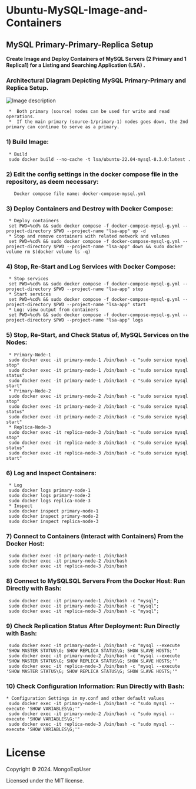 
# Ubuntu-MySQL-Image-and-Containers
## MySQL Primary-Primary-Replica Setup

<strong> Create Image and Deploy Containers of MySQL Servers (2 Primary and 1 Replica1) for a Listing and Searching Application (LSA) .</strong>
<br>

### Architectural Diagram Depicting MySQL Primary-Primary and Replica Setup.
![Image description](https://github.com/MongoExpUser/Ubuntu-MySQL-Image-and-Containers/blob/main/mysql-arch.png)

     *  Both primary (source) nodes can be used for write and read operations.                                      
     *  If the main primary (source-1/primary-1) nodes goes down, the 2nd primary can continue to serve as a primary.                     

### 1) Build Image:                                                                                             
     * Build
     sudo docker build --no-cache -t lsa/ubuntu-22.04-mysql-8.3.0:latest .

### 2) Edit the config settings in the docker compose file in the repository, as deem necessary:    
       Docker compose file name: docker-compose-mysql.yml

### 3) Deploy Containers and Destroy with Docker Compose:                                                                                             
     * Deploy containers 
     set PWD=%cd% && sudo docker compose -f docker-compose-mysql-g.yml --project-directory $PWD --project-name "lsa-app" up -d
     * Stop and remove containers with related network and volumes
     set PWD=%cd% && sudo docker compose -f docker-compose-mysql-g.yml --project-directory $PWD --project-name "lsa-app" down && sudo docker volume rm $(docker volume ls -q)

### 4) Stop, Re-Start and Log Services with Docker Compose: 
     * Stop services
     set PWD=%cd% && sudo docker compose -f docker-compose-mysql-g.yml --project-directory $PWD --project-name "lsa-app" stop
     * Start services
     set PWD=%cd% && sudo docker compose -f docker-compose-mysql-g.yml --project-directory $PWD --project-name "lsa-app" start
     * Log: view output from containers
     set PWD=%cd% && sudo docker compose -f docker-compose-mysql-g.yml --project-directory $PWD --project-name "lsa-app" logs 

### 5) Stop, Re-Start, and Check Status of, MySQL Services on the Nodes: 
     * Primary-Node-1 
     sudo docker exec -it primary-node-1 /bin/bash -c "sudo service mysql stop"
     sudo docker exec -it primary-node-1 /bin/bash -c "sudo service mysql status"
     sudo docker exec -it primary-node-1 /bin/bash -c "sudo service mysql start"
     * Primary-Node-2 
     sudo docker exec -it primary-node-2 /bin/bash -c "sudo service mysql stop"
     sudo docker exec -it primary-node-2 /bin/bash -c "sudo service mysql status"
     sudo docker exec -it primary-node-2 /bin/bash -c "sudo service mysql start"
     * Replica-Node-3 
     sudo docker exec -it replica-node-3 /bin/bash -c "sudo service mysql stop"
     sudo docker exec -it replica-node-3 /bin/bash -c "sudo service mysql status"
     sudo docker exec -it replica-node-3 /bin/bash -c "sudo service mysql start"

### 6) Log and Inspect Containers:
     * Log
     sudo docker logs primary-node-1
     sudo docker logs primary-node-2
     sudo docker logs replica-node-3
     * Inspect
     sudo docker inspect primary-node-1
     sudo docker inspect primary-node-2
     sudo docker inspect replica-node-3

### 7) Connect to Containers (Interact with Containers) From the Docker Host:                                                                                        
     sudo docker exec -it primary-node-1 /bin/bash
     sudo docker exec -it primary-node-2 /bin/bash
     sudo docker exec -it replica-node-3 /bin/bash
     
### 8) Connect to MySQLSQL Servers From the Docker Host: Run Directly with Bash:                                                                                          
     sudo docker exec -it primary-node-1 /bin/bash -c "mysql";
     sudo docker exec -it primary-node-2 /bin/bash -c "mysql";
     sudo docker exec -it replica-node-3 /bin/bash -c "mysql";

### 9) Check Replication Status After Deployment: Run Directly with Bash: 
     sudo docker exec -it primary-node-1 /bin/bash -c "mysql --execute 'SHOW MASTER STATUS\G; SHOW REPLICA STATUS\G; SHOW SLAVE HOSTS;'"
     sudo docker exec -it primary-node-2 /bin/bash -c "mysql --execute 'SHOW MASTER STATUS\G; SHOW REPLICA STATUS\G; SHOW SLAVE HOSTS;'"
     sudo docker exec -it replica-node-3 /bin/bash -c "mysql --execute 'SHOW MASTER STATUS\G; SHOW REPLICA STATUS\G; SHOW SLAVE HOSTS;'"

### 10) Check Configuration Information: Run Directly with Bash:                                                                                                                    
    * Configuration Settings in my.conf and other default values
     sudo docker exec -it primary-node-1 /bin/bash -c "sudo mysql --execute 'SHOW VARIABLES\G;'"
     sudo docker exec -it primary-node-2 /bin/bash -c "sudo mysql --execute 'SHOW VARIABLES\G;'"
     sudo docker exec -it replica-node-3 /bin/bash -c "sudo mysql --execute 'SHOW VARIABLES\G;'"


# License

Copyright © 2024. MongoExpUser

Licensed under the MIT license.
